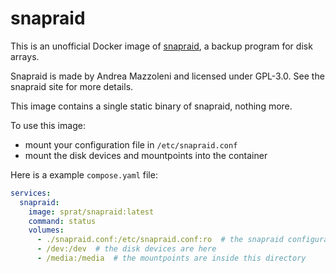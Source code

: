 # snapraid

This is an unofficial Docker image of [snapraid](https://www.snapraid.it/), a backup program for disk arrays.

Snapraid is made by Andrea Mazzoleni and licensed under GPL-3.0. See the snapraid site for more details.

This image contains a single static binary of snapraid, nothing more.

To use this image:
- mount your configuration file in `/etc/snapraid.conf`
- mount the disk devices and mountpoints into the container

Here is a example `compose.yaml` file:
```yaml
services:
  snapraid:
    image: sprat/snapraid:latest
    command: status
    volumes:
      - ./snapraid.conf:/etc/snapraid.conf:ro  # the snapraid configuration
      - /dev:/dev  # the disk devices are here
      - /media:/media  # the mountpoints are inside this directory
```
